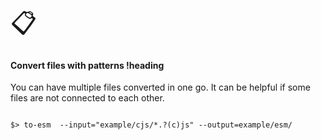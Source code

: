 <span style="font-size:40px;">📋</span>

#### Convert files with patterns !heading

You can have multiple files converted in one go. It can be helpful if some files are not connected to each other.

```shell

$> to-esm  --input="example/cjs/*.?(c)js" --output=example/esm/

```


